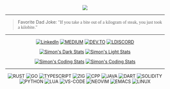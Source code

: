 <p align="center">
  <img src="https://github.com/ximon-x/Heavy/blob/main/Lightweight.gif" />
</p>

----

> Favorite Dad Joke: <span style="font-family:Papyrus">"If you take a bite out of a kilogram of steak, you just took a kilobite."</span>

----

<div align=center>

[![LinkedIn](https://img.shields.io/badge/linkedin-0A66C2?style=for-the-badge&logo=linkedin&logoColor=FFFFFF)](https://linkedin.com/in/ximon/)
[![MEDIUM](https://img.shields.io/badge/-Medium-000000?style=for-the-badge&logo=medium&logoColor=FFFFFF)](https://simon-ximon.medium.com/)
[![DEV.TO](https://img.shields.io/badge/-Dev.to-0A0A0A?style=for-the-badge&logo=dev.to&logoColor=FFFFFF)](https://dev.to/simon_ximon/)
[![LDISCORD](https://img.shields.io/badge/-Discord-5865F2?style=for-the-badge&logo=discord&logoColor=FFFFFF)](https://discord.com/users/841833456241868801)


  
[![Simon's Dark Stats](https://ximon-readme-stats.vercel.app/api?username=ximon-x&theme=github_dark&card_width=495&hide_title=true&show_icons=true&rank_icon=github#gh-dark-mode-only)](https://github.com/ximon-x/github-readme-stats#gh-dark-mode-only)
[![Simon's Light Stats](https://ximon-readme-stats.vercel.app/api?username=ximon-x&theme=github_light&card_width=495&hide_title=true&show_icons=true&rank_icon=github#gh-light-mode-only)](https://github.com/ximon-x/github-readme-stats#gh-light-mode-only)

[![Simon's Coding Stats](https://ximon-readme-stats.vercel.app/api/wakatime?username=ximon&langs_count=5&theme=github_dark&hide_title=true&range=last_7_days#gh-dark-mode-only)](https://github.com/ximon-x/github-readme#gh-dark-mode-only)
[![Simon's Coding Stats](https://ximon-readme-stats.vercel.app/api/wakatime?username=ximon&langs_count=5&theme=github_light&hide_title=true&range=last_7_days#gh-light-mode-only)](https://github.com/ximon-x/github-readme#gh-light-mode-only)

</div>

----

<div align=center>
  
![RUST](https://img.shields.io/badge/Rust-D3D3D3?style=flat&logo=rust&logoColor=000000)
![GO](https://img.shields.io/badge/Go-D3D3D3?style=flat&logo=go&logoColor=00ADD8)
![TYPESCRIPT](https://img.shields.io/badge/Typescript-D3D3D3?style=flat&logo=typescript&logoColor=3178C6)
![ZIG](https://img.shields.io/badge/Zig-D3D3D3?style=flat&logo=zig&logoColor=F7A41D)
![CPP](https://img.shields.io/badge/C++-D3D3D3?style=flat&logo=cplusplus&logoColor=00599C)
![JAVA](https://img.shields.io/badge/Java-D3D3D3?style=flat&logo=openjdk&logoColor=437291)
![DART](https://img.shields.io/badge/Dart-D3D3D3?style=flat&logo=dart&logoColor=0175C2)
![SOLIDITY](https://img.shields.io/badge/Solidity-D3D3D3?style=flat&logo=solidity&logoColor=363636)
![PYTHON](https://img.shields.io/badge/Python-D3D3D3?style=flat&logo=python&logoColor=3776AB)
![LUA](https://img.shields.io/badge/Lua-D3D3D3?style=flat&logo=lua&logoColor=2C2D72)
![VS-CODE](https://img.shields.io/badge/VS%20Code-D3D3D3?style=flat&logo=visualstudiocode&logoColor=007ACC)
![NEOVIM](https://img.shields.io/badge/Neovim-D3D3D3?style=flat&logo=neovim&logoColor=57A143)
![EMACS](https://img.shields.io/badge/Emacs-D3D3D3?style=flat&logo=gnuemacs&logoColor=7F5AB6)
![LINUX](https://img.shields.io/badge/Linux-D3D3D3?style=flat&logo=linux&logoColor=FCC624)

</div>
